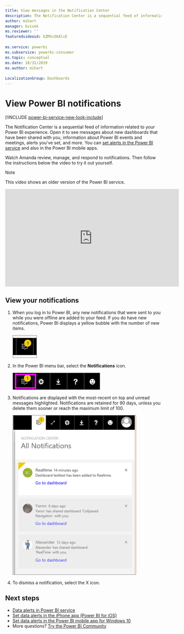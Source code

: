 ```yaml
---
title: View messages in the Notification Center
description: The Notification Center is a sequential feed of information related to your Power BI experience.
author: mihart
manager: kvivek
ms.reviewer: ''
featuredvideoid: bZMSv5KAlcE

ms.service: powerbi
ms.subservice: powerbi-consumer
ms.topic: conceptual
ms.date: 10/31/2019
ms.author: mihart

LocalizationGroup: Dashboards
---
```

# View Power BI notifications

[!INCLUDE [power-bi-service-new-look-include](../includes/power-bi-service-new-look-include.md)]

The Notification Center is a sequential feed of information related to your Power BI experience. Open it to see messages about new dashboards that have been shared with you, information about Power BI events and meetings, alerts you've set, and more. You can [set alerts in the Power BI service](end-user-alerts.md) and also in the Power BI mobile apps.

Watch Amanda review, manage, and respond to notifications. Then follow the instructions below the video to try it out yourself.    

> [!NOTE]
> This video shows an older version of the Power BI service. 

<iframe width="560" height="315" src="https://www.youtube.com/embed/bZMSv5KAlcE" frameborder="0" allowfullscreen></iframe>

## View your notifications
1. When you log in to Power BI, any new notifications that were sent to you while you were offline are added to your feed. If you do have new notifications, Power BI displays a yellow bubble with the number of new items.
   
   ![new Notification icon](./media/end-user-notification-center/power-bi-new-notification.png)
2. In the Power BI menu bar, select the **Notifications** icon.
   
   ![top menu bar with Notifications icon selected](./media/end-user-notification-center/power-bi-notifications-icon.png)
3. Notifications are displayed with the most-recent on top and unread messages highlighted. Notifications are retained for 90 days, unless you delete them sooner or reach the maximum limit of 100.
   
   ![Notification Center](./media/end-user-notification-center/power-bi-notification-center.png)
4. To dismiss a notification, select the X icon.

## Next steps
* [Data alerts in Power BI service](end-user-alerts.md)
* [Set data alerts in the iPhone app (Power BI for iOS)](mobile/mobile-set-data-alerts-in-the-mobile-apps.md)
* [Set data alerts in the Power BI mobile app for Windows 10](mobile/mobile-set-data-alerts-in-the-mobile-apps.md)
* More questions? [Try the Power BI Community](https://community.powerbi.com/)


